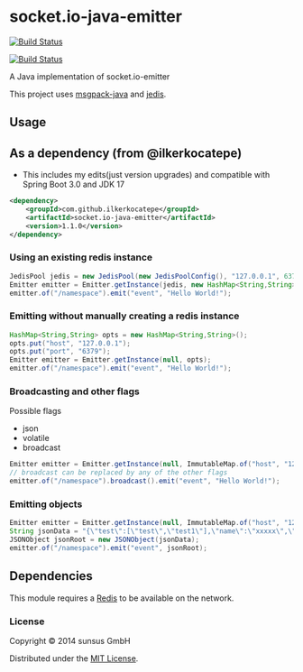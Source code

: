 socket.io-java-emitter
======================

[![Build Status](https://travis-ci.org/sunsus/socket.io-java-emitter.svg)](https://travis-ci.org/sunsus/socket.io-java-emitter)

[![Build Status](https://jitpack.io/v/ilkerkocatepe/socket.io-java-emitter.svg)](https://jitpack.io/#ilkerkocatepe/socket.io-java-emitter/v1.1.0)

A Java implementation of socket.io-emitter

This project uses [msgpack-java](https://github.com/msgpack/msgpack-java) and [jedis](https://github.com/xetorthio/jedis).

## Usage

## As a dependency (from @ilkerkocatepe)
*   This includes my edits(just version upgrades) and compatible with Spring Boot 3.0 and JDK 17
```xml
<dependency>
    <groupId>com.github.ilkerkocatepe</groupId>
    <artifactId>socket.io-java-emitter</artifactId>
    <version>1.1.0</version>
</dependency>
```

### Using an existing redis instance
```java
JedisPool jedis = new JedisPool(new JedisPoolConfig(), "127.0.0.1", 6379);
Emitter emitter = Emitter.getInstance(jedis, new HashMap<String,String>());
emitter.of("/namespace").emit("event", "Hello World!");
```

### Emitting without manually creating a redis instance
```java
HashMap<String,String> opts = new HashMap<String,String>();
opts.put("host", "127.0.0.1");
opts.put("port", "6379");
Emitter emitter = Emitter.getInstance(null, opts);
emitter.of("/namespace").emit("event", "Hello World!");
```

### Broadcasting and other flags
Possible flags
*  json
*  volatile
*  broadcast

```java
Emitter emitter = Emitter.getInstance(null, ImmutableMap.of("host", "127.0.0.1", "port", "6379"));
// broadcast can be replaced by any of the other flags
emitter.of("/namespace").broadcast().emit("event", "Hello World!");
```

### Emitting objects
```java
Emitter emitter = Emitter.getInstance(null, ImmutableMap.of("host", "127.0.0.1", "port", "6379"));
String jsonData = "{\"test\":[\"test\",\"test1\"],\"name\":\"xxxxx\",\"id\":1234,\"float\":1234.00,\"bool\":true,\"object\":{\"name\":\"xxxxx\",\"id\":1234}}";
JSONObject jsonRoot = new JSONObject(jsonData);
emitter.of("/namespace").emit("event", jsonRoot);
```


## Dependencies

This module requires a [Redis][redis] to be available on the network.


### License

Copyright &copy; 2014 sunsus GmbH

Distributed under the [MIT License][mit].

[Redis]: http://redis.io/
[MIT]: http://www.opensource.org/licenses/mit-license.php
